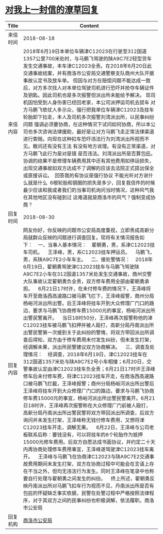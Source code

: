 # <a href="http://www.shangluo.gov.cn/zmhd/ldxxxx.jsp?urltype=leadermail.LeaderMailContentUrl&wbtreeid=1112&leadermailid=4872">对我上一封信的潦草回复</a>
|Title|Content|
|:---:|---|
|来信时间|2018-08-18|
|来信内容|2018年6月19日本单位车辆津C12023在行驶至312国道1357公里700米处时，与马鹏飞驾驶的陕A9C7E2轻型货车发生交通事故，本车津C12023全责。在2018年6月20日此交通事故结案，并有商洛市公安局交通警察支队商州大队开据事故认定书及放车单。 但因与对方在赔偿问题不能达成一致后，对方多次找人对本单位驾驶司机进行恐吓并抢夺车辆证件及钥匙。因此司机也是多次报警但派出所未能给予解决。 现司机因怕受到人身伤害已经回老家，本公司派押运司机去提车 对方马鹏飞依仗人多示众，强行把我单位车辆津C12023及挂车轮胎卸下拉走，本人及司机多次报警刘湾派出所，以民事纠纷问题 强调必须要协商，在这种情况下试问如何协商，所以本公司也多次咨询法律援助，最好是让对方马鹏飞走正常法律渠道进行索赔。向现在这种扣车恐吓违法行为刘湾派出所视而不见。敢问还有没有王法 有没有地方说理。有没有正常渠道，对方马鹏飞此行为是对是错 是否违法。刘湾派出所是否算包庇。协调的结果不是修理车辆费用其中还有其他费用如停运损失，出现交通事故如双方达成不了调解的应该去法院正式提出保全或直接诉讼。  回答我的有协议是强行协议 不能光听对方说什么就是什么  6根轮胎和钢圈的损失是多少，回复我信件的时候最少应该和我或者我们的当事司机询问当时情况，这种风气我在其他地区没有碰到过 这难道就是商洛市的风气？强制变成协商？|
|回复时间|2018-08-30|
|回复内容|网友你好，你反映的问题市公安局高度重视，立即责成高新分局就群众反映的问题进行调查回复。现将有关情况报告如下：    一、当事人基本情况：    翟朝勇，男，系津C12023挂车司机。    王泽峰，男，系C12023挂车押运员。    马鹏飞，男，系陕A9C7E2小车车主。    二、接处警情况：    2018年6月19日，翟朝勇驾驶津C12023挂车与马鹏飞驾驶陕A9C7E2小车在312国道1357米处发生交通事故，商州交警大队事故认定翟朝勇负全责，双方修车费用全部由翟朝勇承担。    6月21日17时许，在未付修车费的情况下，王泽峰将车开至商洛西高速路口被马鹏飞拦下，王泽峰报警，商州分局杨峪河派出所出警。后王泽峰将挂车开到大众修理厂门口的路边，要求与马鹏飞协商修车费15000元的事宜，杨峪河派出所出警民警离开。    当日18时50分，王泽峰再次报警称他的津C12023挂车被马鹏飞扣押并被人殴打，高新分局丹南派出所出警民警第一次接到关于此纠纷的警情，将双方带回派出所调查后得知，双方由于修车费用未付发生纠纷，但未发生打架，经调解未果，派出所民警建议双方协商解决。    三、调查及处理情况：    经调查，2018年6月19日，津C12023挂车在312国道1357米处与陕A9C7E2号小车相撞；6月20日，交警事故认定由津C12023挂车负全责；6月21日17时许王泽峰修车后未付修车费，将津C12023挂车开走，在商洛西高速路口被马鹏飞拦截，王泽峰报警；商州分局杨峪河派出所出警后王泽峰将挂车开到大众修理厂门口的路边，要求与马鹏飞协商修车费15000元的事宜，杨峪河派出所出警民警离开。6月21日18时许，王泽峰再次报警称在大众修理厂门前被人殴打，高新分局丹南派出所出警民警将双方带回派出所调查，后双方询问并未发生打架，王泽峰称无钱付修车费用，又想将津C12023挂车开走，调解无果。    6月22日，王泽峰与公司老板联系后称：要钱没有，可以将挂车的6个轮胎作为抵押15000元修车费用。后双方自愿达成书面协议，并约定二十天内再协商处理修车费用事宜，王泽峰遂驾驶津C12023挂车离开。    王泽峰与马鹏飞在协商津C12023与陕A9C7E2交通事故费用期间未发生打架，双方在协商过程中可能会在言语上存在不当之外，但均无违法行为发生。同时王泽峰在笔录中也称要自行处理与翟朝勇之间发生的纠纷。    终上所述，翟朝勇反映丹南派出所对马鹏飞扣车行为视而不见，丹南派出所是否有包庇的怀疑缺乏事实依据，民警在处警过程中严格按照法律程序，对于其双方之间的民事纠纷也积极调解，依法履职。商洛市公安局|
|回复机构|<a href="../../categories/agencies/商洛市公安局.md">商洛市公安局</a>|
